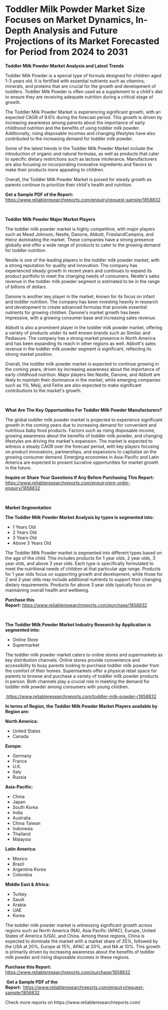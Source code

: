 <p><h1>Toddler Milk Powder Market Size Focuses on Market Dynamics, In-Depth Analysis and Future Projections of its Market Forecasted for Period from 2024 to 2031</h1></p><p><strong>Toddler Milk Powder Market Analysis and Latest Trends</strong></p>
<p><p>Toddler Milk Powder is a special type of formula designed for children aged 1-3 years old. It is fortified with essential nutrients such as vitamins, minerals, and proteins that are crucial for the growth and development of toddlers. Toddler Milk Powder is often used as a supplement to a child's diet to ensure they are receiving adequate nutrition during a critical stage of growth.</p><p>The Toddler Milk Powder Market is experiencing significant growth, with an expected CAGR of 9.6% during the forecast period. This growth is driven by increasing awareness among parents about the importance of early childhood nutrition and the benefits of using toddler milk powder. Additionally, rising disposable incomes and changing lifestyles have also contributed to the increasing demand for toddler milk powder.</p><p>Some of the latest trends in the Toddler Milk Powder Market include the introduction of organic and natural formulas, as well as products that cater to specific dietary restrictions such as lactose intolerance. Manufacturers are also focusing on incorporating innovative ingredients and flavors to make their products more appealing to children.</p><p>Overall, the Toddler Milk Powder Market is poised for steady growth as parents continue to prioritize their child's health and nutrition.</p></p>
<p><strong>Get a Sample PDF of the Report:&nbsp;</strong> <a href="https://www.reliableresearchreports.com/enquiry/request-sample/1858832">https://www.reliableresearchreports.com/enquiry/request-sample/1858832</a></p>
<p>&nbsp;</p>
<p><strong>Toddler Milk Powder Major Market Players</strong></p>
<p><p>The toddler milk powder market is highly competitive, with major players such as Mead Johnson, Nestle, Danone, Abbott, FrieslandCampina, and Heinz dominating the market. These companies have a strong presence globally and offer a wide range of products to cater to the growing demand for toddler nutrition.</p><p>Nestle is one of the leading players in the toddler milk powder market, with a strong reputation for quality and innovation. The company has experienced steady growth in recent years and continues to expand its product portfolio to meet the changing needs of consumers. Nestle's sales revenue in the toddler milk powder segment is estimated to be in the range of billions of dollars.</p><p>Danone is another key player in the market, known for its focus on infant and toddler nutrition. The company has been investing heavily in research and development to create advanced formulas that provide essential nutrients for growing children. Danone's market growth has been impressive, with a growing consumer base and increasing sales revenue.</p><p>Abbott is also a prominent player in the toddler milk powder market, offering a variety of products under its well-known brands such as Similac and Pediasure. The company has a strong market presence in North America and has been expanding its reach in other regions as well. Abbott's sales revenue in the toddler milk powder segment is significant, reflecting its strong market position.</p><p>Overall, the toddler milk powder market is expected to continue growing in the coming years, driven by increasing awareness about the importance of early childhood nutrition. Major players like Nestle, Danone, and Abbott are likely to maintain their dominance in the market, while emerging companies such as Yili, Meiji, and Feihe are also expected to make significant contributions to the market's growth.</p></p>
<p>&nbsp;</p>
<p><strong>What Are The Key Opportunities For Toddler Milk Powder Manufacturers?</strong></p>
<p><p>The global toddler milk powder market is projected to experience significant growth in the coming years due to increasing demand for convenient and nutritious baby food products. Factors such as rising disposable income, growing awareness about the benefits of toddler milk powder, and changing lifestyles are driving the market's expansion. The market is expected to witness a steady CAGR over the forecast period, with key players focusing on product innovations, partnerships, and expansions to capitalize on the growing consumer demand. Emerging economies in Asia-Pacific and Latin America are expected to present lucrative opportunities for market growth in the future.</p></p>
<p><strong>Inquire or Share Your Questions If Any Before Purchasing This Report:</strong> <a href="https://www.reliableresearchreports.com/enquiry/pre-order-enquiry/1858832">https://www.reliableresearchreports.com/enquiry/pre-order-enquiry/1858832</a></p>
<p>&nbsp;</p>
<p><strong>Market Segmentation</strong></p>
<p><strong>The Toddler Milk Powder Market Analysis by types is segmented into:</strong></p>
<p><ul><li>1 Years Old</li><li>2 Years Old</li><li>3 Years Old</li><li>Above 3 Years Old</li></ul></p>
<p><p>The Toddler Milk Powder market is segmented into different types based on the age of the child. This includes products for 1 year olds, 2 year olds, 3 year olds, and above 3 year olds. Each type is specifically formulated to meet the nutritional needs of children at that particular age range. Products for 1 year olds focus on supporting growth and development, while those for 2 and 3 year olds may include additional nutrients to support their changing dietary requirements. Products for above 3 year olds typically focus on maintaining overall health and wellbeing.</p></p>
<p><strong>Purchase this Report:&nbsp;</strong><a href="https://www.reliableresearchreports.com/purchase/1858832">https://www.reliableresearchreports.com/purchase/1858832</a></p>
<p>&nbsp;</p>
<p><strong>The Toddler Milk Powder Market Industry Research by Application is segmented into:</strong></p>
<p><ul><li>Online Store</li><li>Supermarket</li></ul></p>
<p><p>The toddler milk powder market caters to online stores and supermarkets as key distribution channels. Online stores provide convenience and accessibility to busy parents looking to purchase toddler milk powder from the comfort of their homes. Supermarkets offer a physical retail space for parents to browse and purchase a variety of toddler milk powder products in person. Both channels play a crucial role in meeting the demand for toddler milk powder among consumers with young children.</p></p>
<p><a href="https://www.reliableresearchreports.com/toddler-milk-powder-r1858832">&nbsp;https://www.reliableresearchreports.com/toddler-milk-powder-r1858832</a></p>
<p><strong>In terms of Region, the Toddler Milk Powder Market Players available by Region are:</strong></p>
<p>
    <p> <strong> North America: </strong>
        <ul>
            <li>United States</li>
            <li>Canada</li>
        </ul>
        </p> 
    <p> <strong> Europe: </strong>
        <ul>
            <li>Germany</li>
            <li>France</li>
            <li>U.K.</li>
            <li>Italy</li>
            <li>Russia</li>
        </ul>
        </p> 
    <p> <strong> Asia-Pacific: </strong>
        <ul>
            <li>China</li>
            <li>Japan</li>
            <li>South Korea</li>
            <li>India</li>
            <li>Australia</li>
            <li>China Taiwan</li>
            <li>Indonesia</li>
            <li>Thailand</li>
            <li>Malaysia</li>
        </ul>
        </p> 
    <p> <strong> Latin America: </strong>
        <ul>
            <li>Mexico</li>
            <li>Brazil</li>
            <li>Argentina Korea</li>
            <li>Colombia</li>
        </ul>
        </p> 
    <p> <strong> Middle East & Africa: </strong>
        <ul>
            <li>Turkey</li>
            <li>Saudi</li>
            <li>Arabia</li>
            <li>UAE</li>
            <li>Korea</li>
        </ul>
    </p>
    </p>
<p><p>The toddler milk powder market is witnessing significant growth across regions such as North America (NA), Asia Pacific (APAC), Europe, United States of America (USA), and China. Among these regions, China is expected to dominate the market with a market share of 35%, followed by the USA at 20%, Europe at 15%, APAC at 20%, and NA at 10%. This growth is primarily driven by increasing awareness about the benefits of toddler milk powder and rising disposable incomes in these regions.</p></p>
<p><strong>Purchase this Report: </strong><a href="https://www.reliableresearchreports.com/purchase/1858832">https://www.reliableresearchreports.com/purchase/1858832</a></p>
<p>&nbsp;<strong>Get a Sample PDF of the Report:&nbsp;&nbsp;</strong><a href="https://www.reliableresearchreports.com/enquiry/request-sample/1858832">https://www.reliableresearchreports.com/enquiry/request-sample/1858832</a></p>
<p><strong></strong></p>
<p>Check more reports on https://www.reliableresearchreports.com/</p>